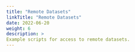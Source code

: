 ```yaml
---
title: "Remote Datasets"
linkTitle: "Remote Datasets"
date: 2022-06-20
weight: 6
description: >
Example scripts for access to remote datasets.
---
```

